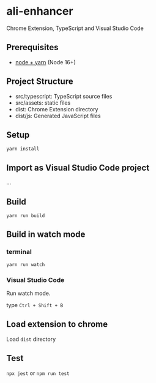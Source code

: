 # ali-enhancer

Chrome Extension, TypeScript and Visual Studio Code

## Prerequisites

* [node + yarn](https://nodejs.org/) (Node 16+)

## Project Structure

* src/typescript: TypeScript source files
* src/assets: static files
* dist: Chrome Extension directory
* dist/js: Generated JavaScript files

## Setup

```
yarn install
```

## Import as Visual Studio Code project

...

## Build

```
yarn run build
```

## Build in watch mode

### terminal

```
yarn run watch
```

### Visual Studio Code

Run watch mode.

type `Ctrl + Shift + B`

## Load extension to chrome

Load `dist` directory

## Test
`npx jest` or `npm run test`
